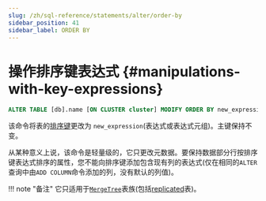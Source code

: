 ```yaml
---
slug: /zh/sql-reference/statements/alter/order-by
sidebar_position: 41
sidebar_label: ORDER BY
---
```


# 操作排序键表达式 {#manipulations-with-key-expressions}

```sql
ALTER TABLE [db].name [ON CLUSTER cluster] MODIFY ORDER BY new_expression
```
该命令将表的[排序键](../../../engines/table-engines/mergetree-family/mergetree.md)更改为 `new_expression`(表达式或表达式元组)。主键保持不变。

从某种意义上说，该命令是轻量级的，它只更改元数据。要保持数据部分行按排序键表达式排序的属性，您不能向排序键添加包含现有列的表达式(仅在相同的`ALTER`查询中由`ADD COLUMN`命令添加的列，没有默认的列值)。


!!! note "备注"
    它只适用于[`MergeTree`](../../../engines/table-engines/mergetree-family/mergetree.md)表族(包括[replicated](../../../engines/table-engines/mergetree-family/replication.md)表)。
